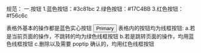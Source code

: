 规范：
一.按钮 1.蓝色按钮：#3c81bc 2.绿色按钮：#17C4BB 3.红色按钮：#f56c6c

表格外基本的操作都是蓝色实心按钮 <Button type="primary">Primary</Button>
表格内的按钮均为线框按钮:
a.若是当前页面的操作，不跳转的均为绿色线框按钮
b.若是跳转页面的操作，均用蓝色线框按钮
c.删除以及需要 poptip 确认的，均用红色线框按钮
